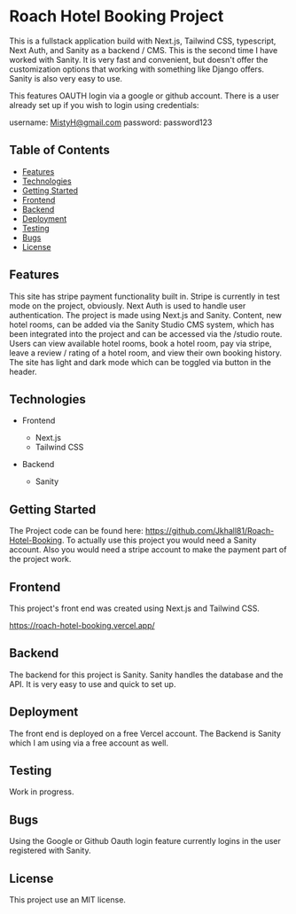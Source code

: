 # Roach Hotel Booking Project

This is a fullstack application build with Next.js, Tailwind CSS, typescript, Next Auth, and Sanity as a backend / CMS. This is the second time I have worked with Sanity. It is very fast and convenient, but doesn't offer the customization options that working with something like Django offers. Sanity is also very easy to use.

This features OAUTH login via a google or github account. There is a user already set up if you wish to login using credentials:

username: MistyH@gmail.com
password: password123

## Table of Contents

- [Features](#features)
- [Technologies](#technologies)
- [Getting Started](#getting-started)
- [Frontend](#frontend)
- [Backend](#backend)
- [Deployment](#deployment)
- [Testing](#testing)
- [Bugs](#bugs)
- [License](#license)

## Features

This site has stripe payment functionality built in. Stripe is currently in test mode on the project, obviously. Next Auth is used to handle user authentication. The project is made using Next.js and Sanity. Content, new hotel rooms, can be added via the Sanity Studio CMS system, which has been integrated into the project and can be accessed via the /studio route. Users can view available hotel rooms, book a hotel room, pay via stripe, leave a review / rating of a hotel room, and view their own booking history. The site has light and dark mode which can be toggled via button in the header.

## Technologies

- Frontend

  - Next.js
  - Tailwind CSS

- Backend
  - Sanity

## Getting Started

The Project code can be found here: https://github.com/Jkhall81/Roach-Hotel-Booking. To actually use this project you would need a Sanity account. Also you would need a stripe account to make the payment part of the project work.

## Frontend

This project's front end was created using Next.js and Tailwind CSS.

https://roach-hotel-booking.vercel.app/

## Backend

The backend for this project is Sanity. Sanity handles the database and the API. It is very easy to use and quick to set up.

## Deployment

The front end is deployed on a free Vercel account. The Backend is Sanity which I am using via a free account as well.

## Testing

Work in progress.

## Bugs

Using the Google or Github Oauth login feature currently logins in the user registered with Sanity.

## License

This project use an MIT license.
